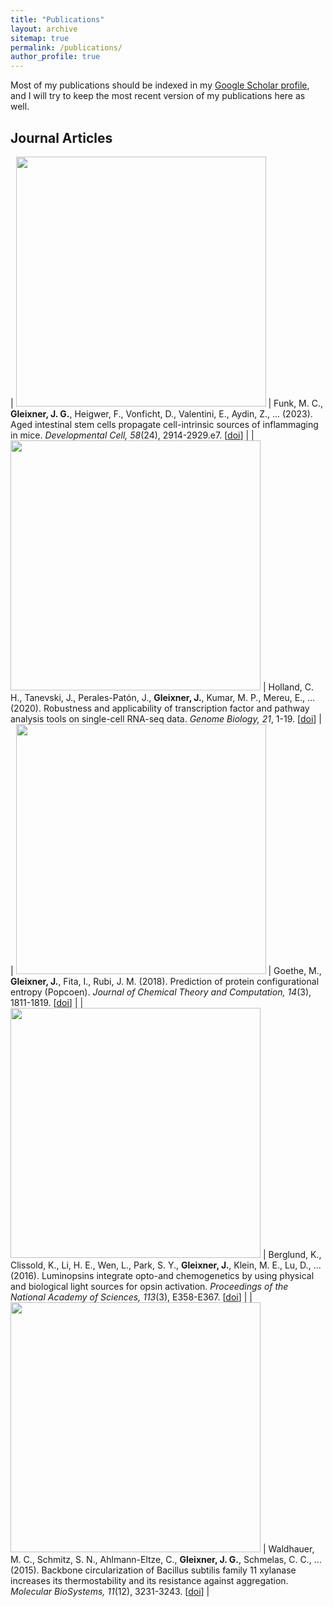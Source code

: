 ```yaml
---
title: "Publications"
layout: archive
sitemap: true
permalink: /publications/
author_profile: true
---
```


Most of my publications should be indexed in my [Google Scholar profile](https://scholar.google.com/citations?user=jan-glx), and I will try to keep the most recent version of my publications here as well. 

## Journal Articles

| <img src="/assets/images/default.png" width="400px" alt=""> | Funk, M. C., **Gleixner, J. G.**, Heigwer, F., Vonficht, D., Valentini, E., Aydin, Z., ... (2023). Aged intestinal stem cells propagate cell-intrinsic sources of inflammaging in mice. *Developmental Cell, 58*(24), 2914-2929.e7. [[doi](https://doi.org/10.1016/j.devcel.2023.11.013)] |
| <img src="/assets/images/default.png" width="400px" alt=""> | Holland, C. H., Tanevski, J., Perales-Patón, J., **Gleixner, J.**, Kumar, M. P., Mereu, E., ... (2020). Robustness and applicability of transcription factor and pathway analysis tools on single-cell RNA-seq data. *Genome Biology, 21*, 1-19. [[doi](https://doi.org/10.1186/s13059-020-02003-1)] |
| <img src="/assets/images/default.png" width="400px" alt=""> | Goethe, M., **Gleixner, J.**, Fita, I., Rubi, J. M. (2018). Prediction of protein configurational entropy (Popcoen). *Journal of Chemical Theory and Computation, 14*(3), 1811-1819. [[doi](https://doi.org/10.1021/acs.jctc.7b01257)] |
| <img src="/assets/images/default.png" width="400px" alt=""> | Berglund, K., Clissold, K., Li, H. E., Wen, L., Park, S. Y., **Gleixner, J.**, Klein, M. E., Lu, D., ... (2016). Luminopsins integrate opto-and chemogenetics by using physical and biological light sources for opsin activation. *Proceedings of the National Academy of Sciences, 113*(3), E358-E367. [[doi](https://doi.org/10.1073/pnas.1510899113)] |
| <img src="/assets/images/default.png" width="400px" alt=""> | Waldhauer, M. C., Schmitz, S. N., Ahlmann-Eltze, C., **Gleixner, J. G.**, Schmelas, C. C., ... (2015). Backbone circularization of Bacillus subtilis family 11 xylanase increases its thermostability and its resistance against aggregation. *Molecular BioSystems, 11*(12), 3231-3243. [[doi](https://doi.org/10.1039/c5mb00514j)] |

